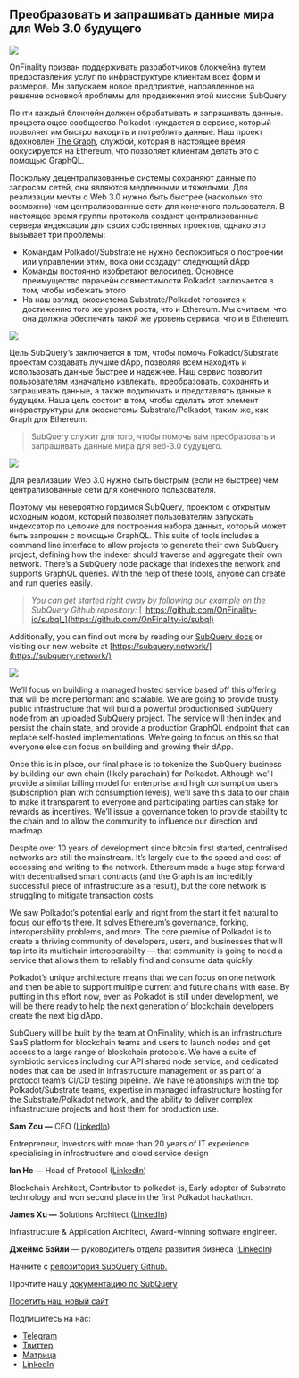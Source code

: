 ## Преобразовать и запрашивать данные мира для Web 3.0 будущего


![](https://miro.medium.com/max/1400/1*J5u22qNxndcuCrFJ1mfGqg.png)

OnFinality призван поддерживать разработчиков блокчейна путем предоставления услуг по инфраструктуре клиентам всех форм и размеров. Мы запускаем новое предприятие, направленное на решение основной проблемы для продвижения этой миссии: SubQuery.

Почти каждый блокчейн должен обрабатывать и запрашивать данные. процветающее сообщество Polkadot нуждается в сервисе, который позволяет им быстро находить и потреблять данные. Наш проект вдохновлен [The Graph](https://thegraph.com/), службой, которая в настоящее время фокусируется на Ethereum, что позволяет клиентам делать это с помощью GraphQL.

Поскольку децентрализованные системы сохраняют данные по запросам сетей, они являются медленными и тяжелыми. Для реализации мечты о Web 3.0 нужно быть быстрее (насколько это возможно) чем централизованные сети для конечного пользователя. В настоящее время группы протокола создают централизованные сервера индексации для своих собственных проектов, однако это вызывает три проблемы:

-   Командам Polkadot/Substrate не нужно беспокоиться о построении или управлении этим, пока они создадут следующий dApp
-   Команды постоянно изобретают велосипед. Основное преимущество парачейн совместимости Polkadot заключается в том, чтобы избежать этого
-   На наш взгляд, экосистема Substrate/Polkadot готовится к достижению того же уровня роста, что и Ethereum. Мы считаем, что она должна обеспечить такой же уровень сервиса, что и в Ethereum.


![](https://miro.medium.com/max/1400/1*l4b4BXWkczVDaHyv30lLQQ.png)

Цель SubQuery’s заключается в том, чтобы помочь Polkadot/Substrate проектам создавать лучшие dApp, позволяя всем находить и использовать данные быстрее и надежнее. Наш сервис позволит пользователям изначально извлекать, преобразовать, сохранять и запрашивать данные, а также подключать и представлять данные в будущем. Наша цель состоит в том, чтобы сделать этот элемент инфраструктуры для экосистемы Substrate/Polkadot, таким же, как Graph для Ethereum.

> SubQuery служит для того, чтобы помочь вам преобразовать и запрашивать данные мира для веб-3.0 будущего.

![](https://miro.medium.com/max/1000/1*IHstJG-hBwQzicLdWkGR5w.png)

Для реализации Web 3.0 нужно быть быстрым (если не быстрее) чем централизованные сети для конечного пользователя.

Поэтому мы невероятно гордимся SubQuery, проектом с открытым исходным кодом, который позволяет пользователям запускать индексатор по цепочке для построения набора данных, который может быть запрошен с помощью GraphQL. This suite of tools includes a command line interface to allow projects to generate their own SubQuery project, defining how the indexer should traverse and aggregate their own network. There’s a SubQuery node package that indexes the network and supports GraphQL queries. With the help of these tools, anyone can create and run queries easily.

> _You can get started right away by following our example on the SubQuery Github repository:_ [_https://github.com/OnFinality-io/subql_](https://github.com/OnFinality-io/subql)

Additionally, you can find out more by reading our [SubQuery docs](https://doc.subquery.network/) or visiting our new website at [https://subquery.network/](https://subquery.network/)

![](https://miro.medium.com/max/1000/1*3oA1Hvns1vrImTsmowO_Jw.png)

We’ll focus on building a managed hosted service based off this offering that will be more performant and scalable. We are going to provide trusty public infrastructure that will build a powerful productionised SubQuery node from an uploaded SubQuery project. The service will then index and persist the chain state, and provide a production GraphQL endpoint that can replace self-hosted implementations. We’re going to focus on this so that everyone else can focus on building and growing their dApp.

Once this is in place, our final phase is to tokenize the SubQuery business by building our own chain (likely parachain) for Polkadot. Although we’ll provide a similar billing model for enterprise and high consumption users (subscription plan with consumption levels), we’ll save this data to our chain to make it transparent to everyone and participating parties can stake for rewards as incentives. We’ll issue a governance token to provide stability to the chain and to allow the community to influence our direction and roadmap.

Despite over 10 years of development since bitcoin first started, centralised networks are still the mainstream. It’s largely due to the speed and cost of accessing and writing to the network. Ethereum made a huge step forward with decentralised smart contracts (and the Graph is an incredibly successful piece of infrastructure as a result), but the core network is struggling to mitigate transaction costs.

We saw Polkadot’s potential early and right from the start it felt natural to focus our efforts there. It solves Ethereum’s governance, forking, interoperability problems, and more. The core premise of Polkadot is to create a thriving community of developers, users, and businesses that will tap into its multichain interoperability — that community is going to need a service that allows them to reliably find and consume data quickly.

Polkadot’s unique architecture means that we can focus on one network and then be able to support multiple current and future chains with ease. By putting in this effort now, even as Polkadot is still under development, we will be there ready to help the next generation of blockchain developers create the next big dApp.

SubQuery will be built by the team at OnFinality, which is an infrastructure SaaS platform for blockchain teams and users to launch nodes and get access to a large range of blockchain protocols. We have a suite of symbiotic services including our API shared node service, and dedicated nodes that can be used in infrastructure management or as part of a protocol team’s CI/CD testing pipeline. We have relationships with the top Polkadot/Substrate teams, expertise in managed infrastructure hosting for the Substrate/Polkadot network, and the ability to deliver complex infrastructure projects and host them for production use.

**Sam Zou —** CEO ([LinkedIn](https://www.linkedin.com/in/sam-zou-5b8169a/))

Entrepreneur, Investors with more than 20 years of IT experience specialising in infrastructure and cloud service design

**Ian He —** Head of Protocol ([LinkedIn](https://www.linkedin.com/in/yin-he-7a266345/))

Blockchain Architect, Contributor to polkadot-js, Early adopter of Substrate technology and won second place in the first Polkadot hackathon.

**James Xu —** Solutions Architect ([LinkedIn](https://www.linkedin.com/in/zhexu/))

Infrastructure & Application Architect, Award-winning software engineer.

**Джеймс Бэйли** — руководитель отдела развития бизнеса ([LinkedIn](https://www.linkedin.com/in/james-bayly/))

Начните с [репозитория SubQuery Github.](https://github.com/OnFinality-io/subql)

Прочтите нашу [документацию по SubQuerу](https://doc.subquery.network/)

[Посетить наш новый сайт](https://subquery.network/)

Подпишитесь на нас:

-   [Telegram](https://t.me/subquerynetwork)
-   [Твиттер](https://twitter.com/subquerynetwork)
-   [Матрица](https://matrix.to/#/%23subquery:matrix.org)
-   [LinkedIn](https://www.linkedin.com/company/subquery)